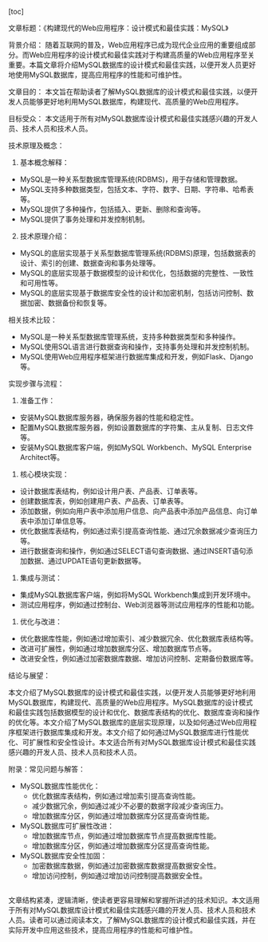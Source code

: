 
[toc]                    
                
                
文章标题：《构建现代的Web应用程序：设计模式和最佳实践：MySQL》

背景介绍：
随着互联网的普及，Web应用程序已成为现代企业应用的重要组成部分。而Web应用程序的设计模式和最佳实践对于构建高质量的Web应用程序至关重要。本篇文章将介绍MySQL数据库的设计模式和最佳实践，以便开发人员更好地使用MySQL数据库，提高应用程序的性能和可维护性。

文章目的：
本文旨在帮助读者了解MySQL数据库的设计模式和最佳实践，以便开发人员能够更好地利用MySQL数据库，构建现代、高质量的Web应用程序。

目标受众：
本文适用于所有对MySQL数据库设计模式和最佳实践感兴趣的开发人员、技术人员和技术人员。

技术原理及概念：

1. 基本概念解释：

* MySQL是一种关系型数据库管理系统(RDBMS)，用于存储和管理数据。
* MySQL支持多种数据类型，包括文本、字符、数字、日期、字符串、哈希表等。
* MySQL提供了多种操作，包括插入、更新、删除和查询等。
* MySQL提供了事务处理和并发控制机制。

2. 技术原理介绍：

* MySQL的底层实现基于关系型数据库管理系统(RDBMS)原理，包括数据表的设计、索引的创建、数据查询和事务处理等。
* MySQL的底层实现基于数据模型的设计和优化，包括数据的完整性、一致性和可用性等。
* MySQL的底层实现基于数据库安全性的设计和加密机制，包括访问控制、数据加密、数据备份和恢复等。

相关技术比较：

* MySQL是一种关系型数据库管理系统，支持多种数据类型和多种操作。
* MySQL使用SQL语言进行数据查询和操作，支持事务处理和并发控制机制。
* MySQL使用Web应用程序框架进行数据库集成和开发，例如Flask、Django等。

实现步骤与流程：

1. 准备工作：

* 安装MySQL数据库服务器，确保服务器的性能和稳定性。
* 配置MySQL数据库服务器，例如设置数据库的字符集、主从复制、日志文件等。
* 安装MySQL数据库客户端，例如MySQL Workbench、MySQL Enterprise Architect等。
1. 核心模块实现：

* 设计数据库表结构，例如设计用户表、产品表、订单表等。
* 创建数据库表，例如创建用户表、产品表、订单表等。
* 添加数据，例如向用户表中添加用户信息、向产品表中添加产品信息、向订单表中添加订单信息等。
* 优化数据库表结构，例如通过索引提高查询性能、通过冗余数据减少查询压力等。
* 进行数据查询和操作，例如通过SELECT语句查询数据、通过INSERT语句添加数据、通过UPDATE语句更新数据等。
1. 集成与测试：

* 集成MySQL数据库客户端，例如将MySQL Workbench集成到开发环境中。
* 测试应用程序，例如通过控制台、Web浏览器等测试应用程序的性能和功能。
1. 优化与改进：

* 优化数据库性能，例如通过增加索引、减少数据冗余、优化数据库表结构等。
* 改进可扩展性，例如通过增加数据库分区、增加数据库节点等。
* 改进安全性，例如通过加密数据库数据、增加访问控制、定期备份数据库等。

结论与展望：

本文介绍了MySQL数据库的设计模式和最佳实践，以便开发人员能够更好地利用MySQL数据库，构建现代、高质量的Web应用程序。MySQL数据库的设计模式和最佳实践包括数据模型的设计和优化、数据库表结构的优化、数据库查询和操作的优化等。本文介绍了MySQL数据库的底层实现原理，以及如何通过Web应用程序框架进行数据库集成和开发。本文介绍了如何通过MySQL数据库进行性能优化、可扩展性和安全性设计。本文适合所有对MySQL数据库设计模式和最佳实践感兴趣的开发人员、技术人员和技术人员。

附录：常见问题与解答：

* MySQL数据库性能优化：
	+ 优化数据库表结构，例如通过增加索引提高查询性能。
	+ 减少数据冗余，例如通过减少不必要的数据字段减少查询压力。
	+ 增加数据库分区，例如通过增加数据库分区提高查询性能。
* MySQL数据库可扩展性改进：
	+ 增加数据库节点，例如通过增加数据库节点提高数据库性能。
	+ 增加数据库分区，例如通过增加数据库分区提高查询性能。
* MySQL数据库安全性加固：
	+ 加密数据库数据，例如通过加密数据库数据提高数据安全性。
	+ 增加访问控制，例如通过增加访问控制提高数据安全性。

## 

文章结构紧凑，逻辑清晰，使读者更容易理解和掌握所讲述的技术知识。本文适用于所有对MySQL数据库设计模式和最佳实践感兴趣的开发人员、技术人员和技术人员。读者可以通过阅读本文，了解MySQL数据库的设计模式和最佳实践，并在实际开发中应用这些技术，提高应用程序的性能和可维护性。

